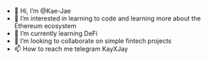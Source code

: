 - 👋 Hi, I’m @Kae-Jae
- 👀 I’m interested in learning to code and learning more about the Ethereum ecosystem
- 🌱 I’m currently learning DeFi
- 💞️ I’m looking to collaborate on simple fintech projects
- 📫 How to reach me telegram KayXJay

<!---
Kae-Jae/Kae-Jae is a ✨ special ✨ repository because its `README.md` (this file) appears on your GitHub profile.
You can click the Preview link to take a look at your changes.
--->
